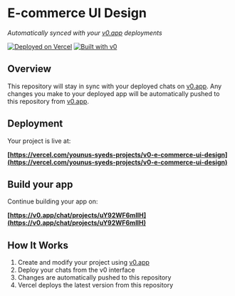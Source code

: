 # E-commerce UI Design

*Automatically synced with your [v0.app](https://v0.app) deployments*

[![Deployed on Vercel](https://img.shields.io/badge/Deployed%20on-Vercel-black?style=for-the-badge&logo=vercel)](https://vercel.com/younus-syeds-projects/v0-e-commerce-ui-design)
[![Built with v0](https://img.shields.io/badge/Built%20with-v0.app-black?style=for-the-badge)](https://v0.app/chat/projects/uY92WF6mIIH)

## Overview

This repository will stay in sync with your deployed chats on [v0.app](https://v0.app).
Any changes you make to your deployed app will be automatically pushed to this repository from [v0.app](https://v0.app).

## Deployment

Your project is live at:

**[https://vercel.com/younus-syeds-projects/v0-e-commerce-ui-design](https://vercel.com/younus-syeds-projects/v0-e-commerce-ui-design)**

## Build your app

Continue building your app on:

**[https://v0.app/chat/projects/uY92WF6mIIH](https://v0.app/chat/projects/uY92WF6mIIH)**

## How It Works

1. Create and modify your project using [v0.app](https://v0.app)
2. Deploy your chats from the v0 interface
3. Changes are automatically pushed to this repository
4. Vercel deploys the latest version from this repository
